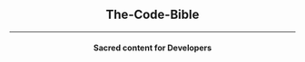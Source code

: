 <h2 align="center"><b>The-Code-Bible</b></h2>
<hr>
<h4 align="center">Sacred content for Developers </h4>
